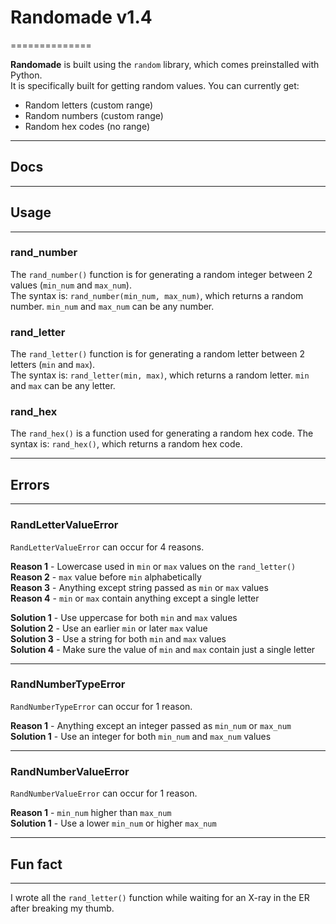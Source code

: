 # Randomade v1.4
==============

**Randomade** is built using the `random` library, which comes preinstalled with Python.  
It is specifically built for getting random values. You can currently get:
- Random letters (custom range)
- Random numbers (custom range)
- Random hex codes (no range)

---

## Docs
-------

## Usage
--------

### **rand_number**  
The `rand_number()` function is for generating a random integer between 2 values (`min_num` and `max_num`).  
The syntax is: `rand_number(min_num, max_num)`, which returns a random number.
`min_num` and `max_num` can be any number.

### **rand_letter**  
The `rand_letter()` function is for generating a random letter between 2 letters (`min` and `max`).  
The syntax is: `rand_letter(min, max)`, which returns a random letter.
`min` and `max` can be any letter.

### **rand_hex**
The `rand_hex()` is a function used for generating a random hex code.
The syntax is: `rand_hex()`, which returns a random hex code.

---

## Errors
------

### **RandLetterValueError**  
`RandLetterValueError` can occur for 4 reasons.

**Reason 1** - Lowercase used in `min` or `max` values on the `rand_letter()`  
**Reason 2** - `max` value before `min` alphabetically  
**Reason 3** - Anything except string passed as `min` or `max` values  
**Reason 4** - `min` or `max` contain anything except a single letter

**Solution 1** - Use uppercase for both `min` and `max` values  
**Solution 2** - Use an earlier `min` or later `max` value  
**Solution 3** - Use a string for both `min` and `max` values  
**Solution 4** - Make sure the value of `min` and `max` contain just a single letter

---

### **RandNumberTypeError**  
`RandNumberTypeError` can occur for 1 reason.

**Reason 1** - Anything except an integer passed as `min_num` or `max_num`  
**Solution 1** - Use an integer for both `min_num` and `max_num` values

---

### **RandNumberValueError**  
`RandNumberValueError` can occur for 1 reason.

**Reason 1** - `min_num` higher than `max_num`  
**Solution 1** - Use a lower `min_num` or higher `max_num`

---

## Fun fact
---------
I wrote all the `rand_letter()` function while waiting for an X-ray in the ER
after breaking my thumb.
